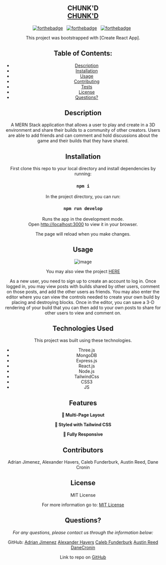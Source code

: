 
<h2 align="center">
  CHUNK'D<br/>
  <a href="https://github.com/PuppetAJ/ReactMC" target="_blank">CHUNK'D</a>
</h2>

<center>

[![forthebadge](https://forthebadge.com/generator/?pbg=%23E46C17&plabel=BUILT+WITH&slabel=MongoDB&sbg=%23D35B09)](https://forthebadge.com) &nbsp;
[![forthebadge](https://forthebadge.com/generator/?pbg=%23EA4560&sbg=%23C13B3A&plabel=Express.JS&slabel=REACT)](https://forthebadge.com) &nbsp;
[![forthebadge](https://forthebadge.com/generator/?pbg=%23EA4560&sbg=%23C13B3A&plabel=Node.JS&slabel=THREE.JS)](https://forthebadge.com) &nbsp;



This project was bootstrapped with [Create React App].

  ## Table of Contents:
  * [Description](#Description)
  * [Installation](#installation)
  * [Usage](#usage)
  * [Contributing](#Contributing)
  * [Tests](#Tests)
  * [License](#License)
  * [Questions?](#questions)

  ## Description
   A MERN Stack application that allows a user to play and create in a 3D environment and share their builds to a community of other creators. Users are able to add friends and can comment and hold discussions about the game and their builds that they have shared. 


## Installation
 
 First clone this repo to your local directory and install dependencies by running:

 ### `npm i`
 
In the project directory, you can run:

### `npm run develop`

Runs the app in the development mode.\
Open [http://localhost:3000](http://localhost:3000) to view it in your browser.

The page will reload when you make changes.


## Usage

![image]()

You may also view the project [HERE]()

As a new user, you need to sign up to create an account to log in. Once logged in, you may view posts with builds shared by other users, comment on those posts, and add the other users as friends. You may also enter the editor where you can view the controls needed to create your own build by placing and destroying blocks. Once in the editor, you can save a 3-D rendering of your build that you can then add to your own posts to share for other users to view and comment on. 

## Technologies Used

This project was built using these technologies.

- Three.js
- MongoDB
- Express.js
- React.js
- Node.js
- TailwindCss
- CSS3
- JS



## Features

**📖 Multi-Page Layout**

**🎨 Styled with Tailwind CSS**

**📱 Fully Responsive**



 
  ## Contributors

  Adrian Jimenez, Alexander Havers, Caleb Funderburk, Austin Reed, Dane Cronin


  ## License
  
  MIT License

  For more information go to: [MIT License](https://choosealicense.com/licenses/mit/)

  ## Questions?

  *For any questions, please contact us through the information below:*
 
 GitHub: 
    [Adrian Jimenez](https://github.com/PuppetAJ)
    [Alexander Havers](https://github.com/pseudoDjnn)
    [Caleb Funderburk](https://github.com/CalebFunderburk)
    [Austin Reed](https://github.com/AReed98)
    [DaneCronin](https://github.com/DaneCronin)



  Link to repo on [GitHub](https://github.com/PuppetAJ/ReactMC)




